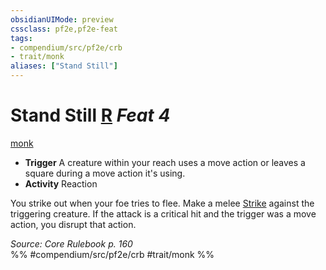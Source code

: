 ```yaml
---
obsidianUIMode: preview
cssclass: pf2e,pf2e-feat
tags:
- compendium/src/pf2e/crb
- trait/monk
aliases: ["Stand Still"]
---
```

# Stand Still  [R](rules/core-rulebook/chapter-9-playing-the-game.md#Actions "Reaction") *Feat 4*  
[monk](rules/traits/monk.md)  

- **Trigger** A creature within your reach uses a move action or leaves a square during a move action it's using.
- **Activity** Reaction

You strike out when your foe tries to flee. Make a melee [Strike](rules/actions/strike.md) against the triggering creature. If the attack is a critical hit and the trigger was a move action, you disrupt that action.

*Source: Core Rulebook p. 160*  
%% #compendium/src/pf2e/crb #trait/monk %%